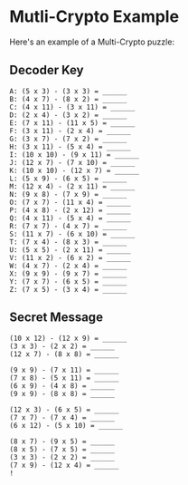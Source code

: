 Mutli-Crypto Example
====================

Here's an example of a Multi-Crypto puzzle:


Decoder Key
-----------

    A: (5 x 3) - (3 x 3) = ______
    B: (4 x 7) - (8 x 2) = ______
    C: (4 x 11) - (3 x 11) = ______
    D: (2 x 4) - (3 x 2) = ______
    E: (7 x 11) - (11 x 5) = ______
    F: (3 x 11) - (2 x 4) = ______
    G: (3 x 7) - (7 x 2) = ______
    H: (3 x 11) - (5 x 4) = ______
    I: (10 x 10) - (9 x 11) = ______
    J: (12 x 7) - (7 x 10) = ______
    K: (10 x 10) - (12 x 7) = ______
    L: (5 x 9) - (6 x 5) = ______
    M: (12 x 4) - (2 x 11) = ______
    N: (9 x 8) - (7 x 9) = ______
    O: (7 x 7) - (11 x 4) = ______
    P: (4 x 8) - (2 x 12) = ______
    Q: (4 x 11) - (5 x 4) = ______
    R: (7 x 7) - (4 x 7) = ______
    S: (11 x 7) - (6 x 10) = ______
    T: (7 x 4) - (8 x 3) = ______
    U: (5 x 5) - (2 x 11) = ______
    V: (11 x 2) - (6 x 2) = ______
    W: (4 x 7) - (2 x 4) = ______
    X: (9 x 9) - (9 x 7) = ______
    Y: (7 x 7) - (6 x 5) = ______
    Z: (7 x 5) - (3 x 4) = ______



Secret Message
--------------

    (10 x 12) - (12 x 9) = ______
    (3 x 3) - (2 x 2) = ______
    (12 x 7) - (8 x 8) = ______
     
    (9 x 9) - (7 x 11) = ______
    (7 x 8) - (5 x 11) = ______
    (6 x 9) - (4 x 8) = ______
    (9 x 9) - (8 x 8) = ______
     
    (12 x 3) - (6 x 5) = ______
    (7 x 7) - (7 x 4) = ______
    (6 x 12) - (5 x 10) = ______
     
    (8 x 7) - (9 x 5) = ______
    (8 x 5) - (7 x 5) = ______
    (3 x 3) - (2 x 2) = ______
    (7 x 9) - (12 x 4) = ______
    !
